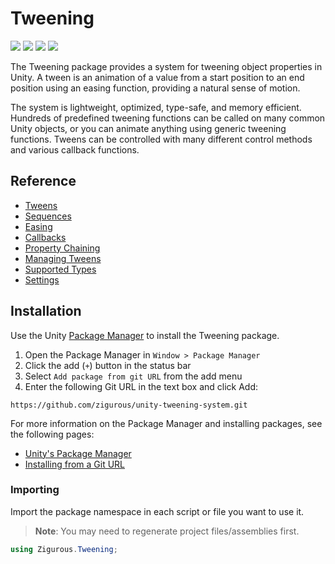 # Tweening

[![](https://img.shields.io/badge/github-repo-blue?logo=github)](https://github.com/zigurous/unity-tweening-system)
[![](https://img.shields.io/github/package-json/v/zigurous/unity-tweening-system)](https://github.com/zigurous/unity-tweening-system/releases)
[![](https://img.shields.io/badge/docs-link-success)](https://docs.zigurous.com/com.zigurous.tweening)
[![](https://img.shields.io/github/license/zigurous/unity-tweening-system)](https://github.com/zigurous/unity-tweening-system/blob/main/LICENSE.md)

The Tweening package provides a system for tweening object properties in Unity. A tween is an animation of a value from a start position to an end position using an easing function, providing a natural sense of motion.

The system is lightweight, optimized, type-safe, and memory efficient. Hundreds of predefined tweening functions can be called on many common Unity objects, or you can animate anything using generic tweening functions. Tweens can be controlled with many different control methods and various callback functions.

## Reference

- [Tweens](https://docs.zigurous.com/com.zigurous.tweening/manual/tweens.html)
- [Sequences](https://docs.zigurous.com/com.zigurous.tweening/manual/sequences.html)
- [Easing](https://docs.zigurous.com/com.zigurous.tweening/manual/easing.html)
- [Callbacks](https://docs.zigurous.com/com.zigurous.tweening/manual/callbacks.html)
- [Property Chaining](https://docs.zigurous.com/com.zigurous.tweening/manual/property-chaining.html)
- [Managing Tweens](https://docs.zigurous.com/com.zigurous.tweening/manual/managing-tweens.html)
- [Supported Types](https://docs.zigurous.com/com.zigurous.tweening/manual/supported-types.html)
- [Settings](https://docs.zigurous.com/com.zigurous.tweening/manual/settings.html)

## Installation

Use the Unity [Package Manager](https://docs.unity3d.com/Manual/upm-ui.html) to install the Tweening package.

1. Open the Package Manager in `Window > Package Manager`
2. Click the add (`+`) button in the status bar
3. Select `Add package from git URL` from the add menu
4. Enter the following Git URL in the text box and click Add:

```http
https://github.com/zigurous/unity-tweening-system.git
```

For more information on the Package Manager and installing packages, see the following pages:

- [Unity's Package Manager](https://docs.unity3d.com/Manual/Packages.html)
- [Installing from a Git URL](https://docs.unity3d.com/Manual/upm-ui-giturl.html)

### Importing

Import the package namespace in each script or file you want to use it.

> **Note**: You may need to regenerate project files/assemblies first.

```csharp
using Zigurous.Tweening;
```
